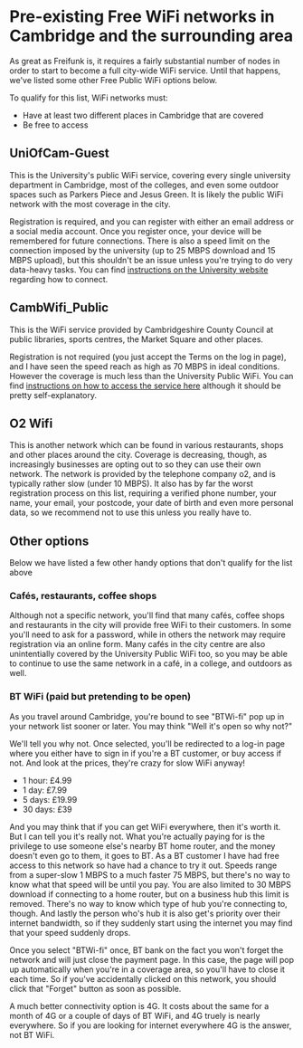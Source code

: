 # Pre-existing Free WiFi networks in Cambridge and the surrounding area

As great as Freifunk is, it requires a fairly substantial number of nodes in order to start to become a full city-wide WiFi service.
Until that happens, we've listed some other Free Public WiFi options below.

To qualify for this list, WiFi networks must:
- Have at least two different places in Cambridge that are covered
- Be free to access

## UniOfCam-Guest
This is the University's public WiFi service, covering every single university department in Cambridge, most of the colleges, and even some outdoor spaces such as Parkers Piece and Jesus Green. It is likely the public WiFi network with the most coverage in the city.

Registration is required, and you can register with either an email address or a social media account. Once you register once, your device will be remembered for future connections.
There is also a speed limit on the connection imposed by the university (up to 25 MBPS download and 15 MBPS upload), but this shouldn't be an issue unless you're trying to do very data-heavy tasks.
You can find [instructions on the University website](https://help.uis.cam.ac.uk/service/wi-fi/connect-uniofcam-guest) regarding how to connect.

## CambWifi_Public
This is the WiFi service provided by Cambridgeshire County Council at public libraries, sports centres, the Market Square and other places.

Registration is not required (you just accept the Terms on the log in page), and I have seen the speed reach as high as 70 MBPS in ideal conditions. However the coverage is much less than the University Public WiFi.
You can find [instructions on how to access the service here](https://www.connectingcambridgeshire.co.uk/public-access-wifi/cambwifi/) although it should be pretty self-explanatory. 

## O2 Wifi
This is another network which can be found in various restaurants, shops and other places around the city.
Coverage is decreasing, though, as increasingly businesses are opting out to so they can use their own network.
The network is provided by the telephone company o2, and is typically rather slow (under 10 MBPS). It also has by far the worst registration process on this list, requiring a verified phone number, your name, your email, your postcode, your date of birth and even more personal data, so we recommend not to use this unless you really have to.

## Other options
Below we have listed a few other handy options that don't qualify for the list above

### Cafés, restaurants, coffee shops
Although not a specific network, you'll find that many cafés, coffee shops and restaurants in the city will provide free WiFi to their customers. In some you'll need to ask for a password, while in others the network may require registration via an online form. Many cafés in the city centre are also unintentially covered by the University Public WiFi too, so you may be able to continue to use the same network in a café, in a college, and outdoors as well.

### BT WiFi (paid but pretending to be open)
As you travel around Cambridge, you're bound to see "BTWi-fi" pop up in your network list sooner or later. You may think "Well it's open so why not?"

We'll tell you why not. Once selected, you'll be redirected to a log-in page where you either have to sign in if you're a BT customer, or buy access if not.
And look at the prices, they're crazy for slow WiFi anyway!
- 1 hour: £4.99
- 1 day: £7.99
- 5 days: £19.99
- 30 days: £39

And you may think that if you can get WiFi everywhere, then it's worth it. But I can tell you it's really not. What you're actually paying for is the privilege to use someone else's nearby BT home router, and the money doesn't even go to them, it goes to BT.
As a BT customer I have had free access to this network so have had a chance to try it out. Speeds range from a super-slow 1 MBPS to a much faster 75 MBPS, but there's no way to know what that speed will be until you pay. You are also limited to 30 MBPS download if connecting to a home router, but on a business hub this limit is removed. There's no way to know which type of hub you're connecting to, though. And lastly the person who's hub it is also get's priority over their internet bandwidth, so if they suddenly start using the internet you may find that your speed suddenly drops.

Once you select "BTWi-fi" once, BT bank on the fact you won't forget the network and will just close the payment page. In this case, the page will pop up automatically when you're in a coverage area, so you'll have to close it each time. So if you've accidentally clicked on this network, you should click that "Forget" button as soon as possible.

A much better connectivity option is 4G. It costs about the same for a month of 4G or a couple of days of BT WiFi, and 4G truely is nearly everywhere. So if you are looking for internet everywhere 4G is the answer, not BT WiFi.